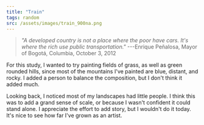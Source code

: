 ```yaml
---
title: "Train"
tags: random
src: /assets/images/train_900na.png
---
```

> *"A developed country is not a place where the poor have cars. It's where the rich use public transportation."* ---Enrique Peñalosa, Mayor of Bogotá, Columbia, October 3, 2012

For this study, I wanted to try painting fields of grass, as well as green rounded hills, since most of the mountains I've painted are blue, distant, and rocky. I added a person to balance the composition, but I don't think it added much.

Looking back, I noticed most of my landscapes had little people. I think this was to add a grand sense of scale, or because I wasn't confident it could stand alone. I appreciate the effort to add story, but I wouldn't do it today. It's nice to see how far I've grown as an artist.